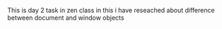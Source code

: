 This is day 2 task in zen class in this i have reseached about difference between document and window objects
